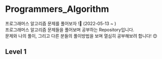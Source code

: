 # Programmers_Algorithm
프로그래머스 알고리즘 문제를 풀어보자 !🧐 (2022-05-13 ~ )
<br>
프로그래머스 알고리즘 문제들을 풀어보며 공부하는 Repository입니다.
<br>
문제와 나의 풀이, 그리고 다른 분들의 풀이방법을 보며 열심히 공부해보려 합니다! 😊

## Level 1
